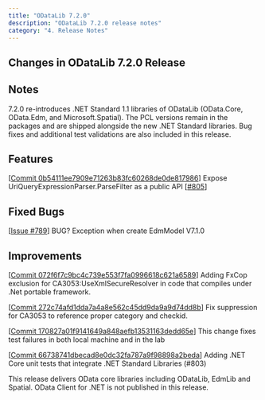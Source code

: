 ```yaml
---
title: "ODataLib 7.2.0"
description: "ODataLib 7.2.0 release notes"
category: "4. Release Notes"
---
```


## Changes in ODataLib 7.2.0 Release ##

## Notes ##

7.2.0 re-introduces .NET Standard 1.1 libraries of ODataLib (OData.Core, OData.Edm, and Microsoft.Spatial). The PCL versions remain in the packages and are shipped alongside the new .NET Standard libraries. Bug fixes and additional test validations are also included in this release.

## Features ##

[[Commit 0b54111ee7909e71263b83fc60268de0de817986](https://github.com/OData/odata.net/commit/0b54111ee7909e71263b83fc60268de0de817986)] Expose UriQueryExpressionParser.ParseFilter as a public API [[#805](https://github.com/OData/odata.net/issues/805)]

## Fixed Bugs ##

[[Issue #789](https://github.com/OData/odata.net/issues/789)] BUG? Exception when create EdmModel V7.1.0

## Improvements ##

[[Commit 072f6f7c9bc4c739e553f7fa0996618c621a6589](https://github.com/OData/odata.net/commit/072f6f7c9bc4c739e553f7fa0996618c621a6589)] Adding FxCop exclusion for CA3053:UseXmlSecureResolver in code that compiles under .Net portable framework.

[[Commit 272c74afd1dda7a4a8e562c45dd9da9a9d74dd8b](https://github.com/OData/odata.net/commit/272c74afd1dda7a4a8e562c45dd9da9a9d74dd8b)] Fix suppression for CA3053 to reference proper category and checkid.

[[Commit 170827a01f9141649a848aefb13531163dedd65e](https://github.com/OData/odata.net/commit/170827a01f9141649a848aefb13531163dedd65e)] This change fixes test failures in both local machine and in the lab

[[Commit 66738741dbecad8e0dc32fa787a9f98898a2beda](https://github.com/OData/odata.net/commit/66738741dbecad8e0dc32fa787a9f98898a2beda)] Adding .NET Core unit tests that integrate .NET Standard Libraries (#803)

This release delivers OData core libraries including ODataLib, EdmLib and Spatial. OData Client for .NET is not published in this release.
